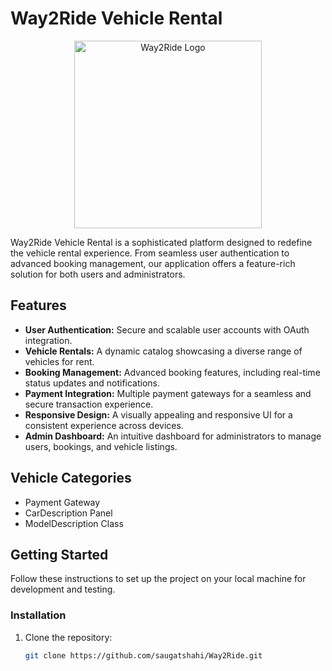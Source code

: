 # Way2Ride Vehicle Rental

<p align="center">
  <img src="https://raw.githubusercontent.com/saugatshahi/Way2Ride/Way2Ride-VehicleRentals/src/app/dashboard/png/logo.png" alt="Way2Ride Logo" width="300" />
</p>

Way2Ride Vehicle Rental is a sophisticated platform designed to redefine the vehicle rental experience. From seamless user authentication to advanced booking management, our application offers a feature-rich solution for both users and administrators.

## Features

- **User Authentication:** Secure and scalable user accounts with OAuth integration.
- **Vehicle Rentals:** A dynamic catalog showcasing a diverse range of vehicles for rent.
- **Booking Management:** Advanced booking features, including real-time status updates and notifications.
- **Payment Integration:** Multiple payment gateways for a seamless and secure transaction experience.
- **Responsive Design:** A visually appealing and responsive UI for a consistent experience across devices.
- **Admin Dashboard:** An intuitive dashboard for administrators to manage users, bookings, and vehicle listings.
  
## Vehicle Categories

- Payment Gateway
- CarDescription Panel
- ModelDescription Class

## Getting Started

Follow these instructions to set up the project on your local machine for development and testing.

### Installation

1. Clone the repository:

   ```bash
   git clone https://github.com/saugatshahi/Way2Ride.git
